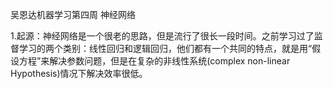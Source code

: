 吴恩达机器学习第四周
神经网络

1.起源：神经网络是一个很老的思路，但是流行了很长一段时间。之前学习过了监督学习的两个类别：线性回归和逻辑回归，他们都有一个共同的特点，就是用“假设方程”来解决参数问题，但是在复杂的非线性系统(complex non-linear Hypothesis)情况下解决效率很低。

